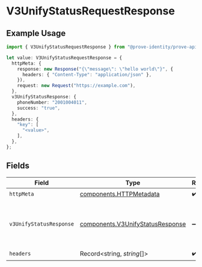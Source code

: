 # V3UnifyStatusRequestResponse

## Example Usage

```typescript
import { V3UnifyStatusRequestResponse } from "@prove-identity/prove-api/models/operations";

let value: V3UnifyStatusRequestResponse = {
  httpMeta: {
    response: new Response("{\"message\": \"hello world\"}", {
      headers: { "Content-Type": "application/json" },
    }),
    request: new Request("https://example.com"),
  },
  v3UnifyStatusResponse: {
    phoneNumber: "2001004011",
    success: "true",
  },
  headers: {
    "key": [
      "<value>",
    ],
  },
};
```

## Fields

| Field                                                                                | Type                                                                                 | Required                                                                             | Description                                                                          | Example                                                                              |
| ------------------------------------------------------------------------------------ | ------------------------------------------------------------------------------------ | ------------------------------------------------------------------------------------ | ------------------------------------------------------------------------------------ | ------------------------------------------------------------------------------------ |
| `httpMeta`                                                                           | [components.HTTPMetadata](../../models/components/httpmetadata.md)                   | :heavy_check_mark:                                                                   | N/A                                                                                  |                                                                                      |
| `v3UnifyStatusResponse`                                                              | [components.V3UnifyStatusResponse](../../models/components/v3unifystatusresponse.md) | :heavy_minus_sign:                                                                   | Successful Request.                                                                  | {<br/>"phoneNumber": "2001004011",<br/>"success": "true"<br/>}                       |
| `headers`                                                                            | Record<string, *string*[]>                                                           | :heavy_check_mark:                                                                   | N/A                                                                                  |                                                                                      |